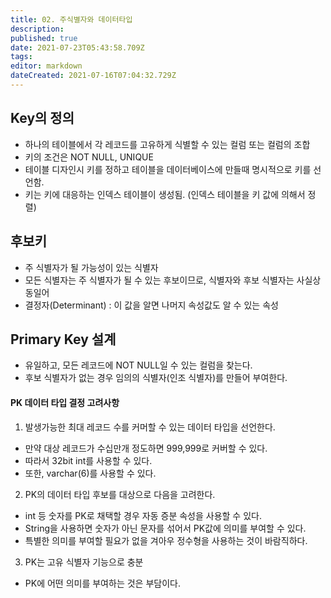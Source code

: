 ```yaml
---
title: 02. 주식별자와 데이터타입
description: 
published: true
date: 2021-07-23T05:43:58.709Z
tags: 
editor: markdown
dateCreated: 2021-07-16T07:04:32.729Z
---
```


## Key의 정의	
- 하나의 테이블에서 각 레코드를 고유하게 식별할 수 있는 컬럼 또는 컬럼의 조합
- 키의 조건은 NOT NULL, UNIQUE
- 테이블 디자인시 키를 정하고 테이블을 데이터베이스에 만들때 명시적으로 키를 선언함.
- 키는 키에 대응하는 인덱스 테이블이 생성됨.
(인덱스 테이블을 키 값에 의해서 정렬)

## 후보키
- 주 식별자가 될 가능성이 있는 식별자
- 모든 식별자는 주 식별자가 될 수 있는 후보이므로, 식별자와 후보 식별자는 사실상 동일어
- 결정자(Determinant) : 이 값을 알면 나머지 속성값도 알 수 있는 속성

## Primary Key 설계
- 유일하고, 모든 레코드에 NOT NULL일 수 있는 컬럼을 찾는다.
- 후보 식별자가 없는 경우 임의의 식별자(인조 식별자)를 만들어 부여한다.
#### PK 데이터 타입 결정 고려사항
1. 발생가능한 최대 레코드 수를 커머할 수 있는 데이터 타입을 선언한다.
- 만약 대상 레코드가 수십만개 정도하면 999,999로 커버할 수 있다.
- 따라서 32bit int를 사용할 수 있다.
- 또한, varchar(6)를 사용할 수 있다.

2. PK의 데이터 타입 후보를 대상으로 다음을 고려한다.
- int 등 숫자를 PK로 채택할 경우 자동 증분 속성을 사용할 수 있다.
- String을 사용하면 숫자가 아닌 문자를 섞어서 PK값에 의미를 부여할 수 있다.
- 특별한 의미를 부여할 필요가 없을 겨아우 정수형을 사용하는 것이 바람직하다.

3. PK는 고유 식별자 기능으로 충분
- PK에 어떤 의미를 부여하는 것은 부담이다.

